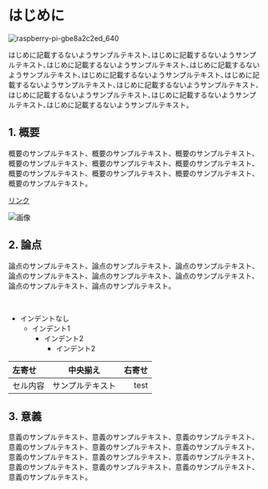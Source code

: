 # はじめに
![raspberry-pi-gbe8a2c2ed_640](https://user-images.githubusercontent.com/32214011/230108443-b0037135-3d93-42a0-8795-13b12224cd5a.jpg)

はじめに記載するないようサンプルテキスト､はじめに記載するないようサンプルテキスト､はじめに記載するないようサンプルテキスト､はじめに記載するないようサンプルテキスト､はじめに記載するないようサンプルテキスト､はじめに記載するないようサンプルテキスト､はじめに記載するないようサンプルテキスト､はじめに記載するないようサンプルテキスト､はじめに記載するないようサンプルテキスト､はじめに記載するないようサンプルテキスト｡

## 1. 概要

概要のサンプルテキスト、概要のサンプルテキスト、概要のサンプルテキスト、概要のサンプルテキスト、概要のサンプルテキスト、概要のサンプルテキスト、概要のサンプルテキスト、概要のサンプルテキスト、概要のサンプルテキスト、概要のサンプルテキスト。

[リンク](https://google.com)

![画像](https://1.bp.blogspot.com/-pzkUACogq0E/X5OcHr5ZnSI/AAAAAAABb5Q/xb-j2PQXgu03_vypUL1XNOYv4bhpWEFgQCNcBGAsYHQ/s400/bird_mameruriha_inko_blue.png)
## 2. 論点

論点のサンプルテキスト、論点のサンプルテキスト、論点のサンプルテキスト、論点のサンプルテキスト、論点のサンプルテキスト、論点のサンプルテキスト、論点のサンプルテキスト、論点のサンプルテキスト。

<br />

* インデントなし
  * インデント1
    * インデント2
      * インデント2

| 左寄せ   | 中央揃え          | 右寄せ |
| :------- | :---------------: | -----: |
| セル内容 | サンプルテキスト  | test   |

## 3. 意義

意義のサンプルテキスト、意義のサンプルテキスト、意義のサンプルテキスト、意義のサンプルテキスト、意義のサンプルテキスト、意義のサンプルテキスト、意義のサンプルテキスト、意義のサンプルテキスト、意義のサンプルテキスト、意義のサンプルテキスト、意義のサンプルテキスト、意義のサンプルテキスト、意義のサンプルテキスト。
